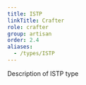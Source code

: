 ```yaml
---
title: ISTP
linkTitle: Crafter
role: crafter
group: artisan
order: 2.4
aliases:
  - /types/ISTP
---
```

Description of ISTP type